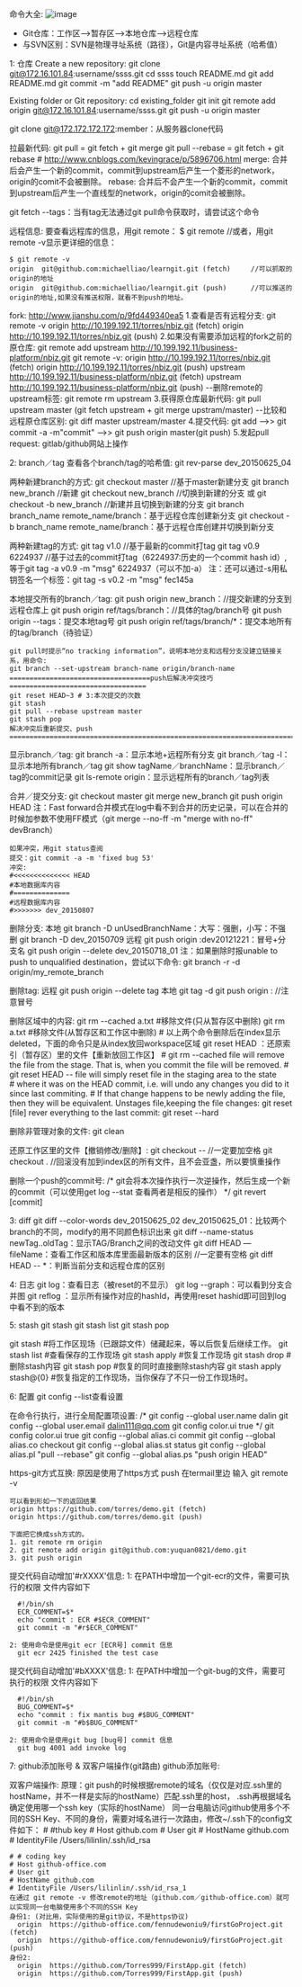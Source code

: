 命令大全: ![image](img/Git-Cheat-Sheet-by-RebelLabs.png)
* Git仓库：工作区-->暂存区-->本地仓库-->远程仓库
* 与SVN区别：SVN是物理寻址系统（路径），Git是内容寻址系统（哈希值）

1: 仓库
  Create a new repository:
    git clone git@172.16.101.84:username/ssss.git
    cd ssss
    touch README.md
    git add README.md
    git commit -m "add README"
    git push -u origin master

  Existing folder or Git repository:
    cd existing_folder
    git init
    git remote add origin git@172.16.101.84:username/ssss.git
    git push -u origin master

  git clone git@172.172.172.172:member：从服务器clone代码

  拉最新代码:
    git pull = git fetch + git merge
    git pull --rebase = git fetch + git rebase
        # http://www.cnblogs.com/kevingrace/p/5896706.html
        merge: 合并后会产生一个新的commit，commit到upstream后产生一个菱形的network，origin的comit不会被删除。
        rebase: 合并后不会产生一个新的commit，commit到upstream后产生一个直线型的network，origin的comit会被删除。

  git fetch --tags：当有tag无法通过git pull命令获取时，请尝试这个命令

  远程信息:
    要查看远程库的信息，用git remote：
    $ git remote  //或者，用git remote -v显示更详细的信息：

    $ git remote -v
    origin  git@github.com:michaelliao/learngit.git (fetch)     //可以抓取的origin的地址
    origin  git@github.com:michaelliao/learngit.git (push)      //可以推送的origin的地址,如果没有推送权限，就看不到push的地址。

  fork: http://www.jianshu.com/p/9fd449340ea5
    1.查看是否有远程分支: git remote -v
      origin  http://10.199.192.11/torres/nbiz.git (fetch)
      origin  http://10.199.192.11/torres/nbiz.git (push)
    2.如果没有需要添加远程的fork之前的原仓库: git remote add upstream http://10.199.192.11/business-platform/nbiz.git
      git remote -v: 
        origin  http://10.199.192.11/torres/nbiz.git (fetch)
        origin  http://10.199.192.11/torres/nbiz.git (push)
        upstream  http://10.199.192.11/business-platform/nbiz.git (fetch)
        upstream  http://10.199.192.11/business-platform/nbiz.git (push)
      --删除remote的upstream标签: git remote rm upstream
    3.获得原仓库最新代码: git pull upstream master (git fetch upstream + git merge upstram/master) 
      --比较和远程原仓库区别: git diff master upstream/master
    4.提交代码: git add -->> git commit -a -m"commit" -->> git push origin master(git push)
    5.发起pull request: gitlab/github网站上操作

2: branch／tag
  查看各个branch/tag的哈希值: git rev-parse dev_20150625_04

  两种新建branch的方式:
        git checkout master  //基于master新建分支 
        git branch new_branch  //新建
        git checkout new_branch  //切换到新建的分支
        或
        git checkout -b new_branch  //新建并且切换到新建的分支
    git branch branch_name remote_name/branch：基于远程仓库创建新分支
    git checkout -b branch_name remote_name/branch：基于远程仓库创建并切换到新分支

  两种新建tag的方式:
    git tag v1.0          //基于最新的commit打tag
    git tag v0.9 6224937  //基于过去的commit打tag（6224937:历史的一个commit hash id）,等于git tag -a v0.9 -m "msg" 6224937（可以不加-a）
    注：还可以通过-s用私钥签名一个标签：git tag -s v0.2 -m "msg" fec145a

  本地提交所有的branch／tag:
    git push origin new_branch：//提交新建的分支到远程仓库上
    git push origin ref/tags/branch：//具体的tag/branch号
    git push origin --tags：提交本地tag号
    git push origin ref/tags/branch/*：提交本地所有的tag/branch（待验证）

    git pull时提示“no tracking information”，说明本地分支和远程分支没建立链接关系，用命令:
    git branch --set-upstream branch-name origin/branch-name
    ===================================push后解决冲突技巧==================================
    git reset HEAD~3 # 3:本次提交的次数
    git stash 
    git pull --rebase upstream master
    git stash pop
    解决冲突后重新提交、push
    ====================================================================================
    
  显示branch／tag:
    git branch -a：显示本地+远程所有分支
    git branch／tag -l：显示本地所有branch／tag
    git show tagName／branchName：显示branch／tag的commit记录
    git ls-remote origin：显示远程所有的branch／tag列表

  合并／提交分支:
    git checkout master
    git merge new_branch
    git push origin HEAD
    注：Fast forward合并模式在log中看不到合并的历史记录，可以在合并的时候加参数不使用FF模式（git merge --no-ff -m "merge with no-ff" devBranch）

    如果冲突，用git status查阅
    提交：git commit -a -m 'fixed bug 53'
    冲突:
    #<<<<<<<<<<<<<< HEAD
    #本地数据库内容
    #==============
    #远程数据库内容
    #>>>>>>> dev_20150807

  删除分支: 
    本地
      git branch -D unUsedBranchName：大写：强删，小写：不强删
      git branch -D dev_20150709
    远程
      git push origin :dev20121221：冒号+分支名
      git push origin --delete dev_20150718_01
      注：如果删除时报unable to push to unqualified destination，尝试以下命令: 
          git branch -r -d origin/my_remote_branch

  删除tag:
    远程
      git push origin --delete tag <tagname>
    本地
      git tag -d <tagname>
      git push origin :<tagname>    //注意冒号

  删除区域中的内容:
      git rm --cached a.txt    #移除文件(只从暂存区中删除)
      git rm a.txt         #移除文件(从暂存区和工作区中删除)
        # 以上两个命令删除后在index显示deleted，下面的命令只是从index放回workspace区域
      git reset HEAD <file>：还原索引（暂存区）里的文件【重新放回工作区】
        # git rm --cached file will remove the file from the stage. That is, when you commit the file will be removed. 
        # git reset HEAD -- file will simply reset file in the staging area to the state        
        # where it was on the HEAD commit, i.e. will undo any changes you did to it since last commiting. 
        # If that change happens to be newly adding the file, then they will be equivalent.
      Unstages file,keeping the file changes:
        git reset [file]
      rever everything to the last commit:
        git reset --hard

  删除非管理对象的文件:
    git clean

  还原工作区里的文件【撤销修改/删除】:
    git checkout -- <file>    //一定要加空格
    git checkout .            //回滚没有加到index区的所有文件，且不会亚盏，所以要慎重操作
  
  删除一个push的commit号:
    /*
    git会将本次操作执行一次逆操作，然后生成一个新的commit（可以使用get log --stat 查看两者是相反的操作）
    */
    git revert [commit]

3: diff
  git diff --color-words dev_20150625_02 dev_20150625_01：比较两个branch的不同，modify的用不同颜色标识出来
  git diff --name-status newTag..oldTag：显示TAG/Branch之间的改动文件
  git diff HEAD — fileName：查看工作区和版本库里面最新版本的区别 //一定要有空格
  git diff HEAD -- *：判断当前分支和远程仓库的区别

4: 日志
  git log：查看日志（被reset的不显示）
  git log --graph：可以看到分支合并图
  git reflog ：显示所有操作对应的hashId，再使用reset hashid即可回到log中看不到的版本


5: stash
  git stash
  git stash list
  git stash pop

  git stash #将工作区现场（已跟踪文件）储藏起来，等以后恢复后继续工作。 
  git stash list #查看保存的工作现场 
  git stash apply #恢复工作现场 
  git stash drop #删除stash内容 
  git stash pop #恢复的同时直接删除stash内容 
  git stash apply stash@{0} #恢复指定的工作现场，当你保存了不只一份工作现场时。


6: 配置
  git config --list查看设置
  
  在命令行执行，进行全局配置项设置:
  /*
  git config --global user.name dalin
  git config --global user.email dalin111@qq.com
  git config color.ui true
  */
  git config color.ui true
  git config --global alias.ci commit
  git config --global alias.co checkout
  git config --global alias.st status
  git config --global alias.pl "pull --rebase" 
  git config --global alias.ps "push origin HEAD" 
  
  https-git方式互换:
    原因是使用了https方式 push
    在termail里边 输入  git remote -v 

    可以看到形如一下的返回结果
    origin https://github.com/torres/demo.git (fetch)
    origin https://github.com/torres/demo.git (push)

    下面把它换成ssh方式的。
    1. git remote rm origin
    2. git remote add origin git@github.com:yuquan0821/demo.git
    3. git push origin 

  提交代码自动增加'#rXXXX'信息:
    1: 在PATH中增加一个git-ecr的文件，需要可执行的权限
      文件内容如下

      #!/bin/sh
      ECR_COMMENT=$*
      echo "commit : ECR #$ECR_COMMENT" 
      git commit -m "#r$ECR_COMMENT" 

    2: 使用命令是使用git ecr [ECR号] commit 信息
      git ecr 2425 finished the test case

  提交代码自动增加'#bXXXX'信息:
    1: 在PATH中增加一个git-bug的文件，需要可执行的权限
      文件内容如下

      #!/bin/sh
      BUG_COMMENT=$*
      echo "commit : fix mantis bug #$BUG_COMMENT" 
      git commit -m "#b$BUG_COMMENT" 

    2: 使用命令是使用git bug [bug号] commit 信息
      git bug 4001 add invoke log


7: github添加账号 & 双客户端操作(git路由)
  github添加账号:


  双客户端操作:
    原理：git push的时候根据remote的域名（仅仅是对应.ssh里的hostName，并不一样是实际的hostName）匹配.ssh里的host，
         .ssh再根据域名确定使用哪一个ssh key（实际的hostName）
    同一台电脑访问github使用多个不同的SSH Key、不同的身份，需要对域名进行一次路由，修改~/.ssh下的config文件如下：
    # #thub key
    # Host github.com
    # User git
    # HostName github.com
    # IdentityFile /Users/lilinlin/.ssh/id_rsa
 
    # # coding key
    # Host github-office.com
    # User git
    # HostName github.com
    # IdentityFile /Users/lilinlin/.ssh/id_rsa_1
    在通过 git remote -v 修改remote的地址（github.com／github-office.com）就可以实现同一台电脑使用多个不同的SSH Key
    身份1: (对比用，实际使用的是git协议，不是https协议)
      origin  https://github-office.com/fennudewoniu9/firstGoProject.git (fetch)
      origin  https://github-office.com/fennudewoniu9/firstGoProject.git (push)
    身份2:
      origin  https://github.com/Torres999/FirstApp.git (fetch)
      origin  https://github.com/Torres999/FirstApp.git (push)



      